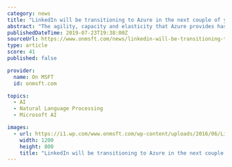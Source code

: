 ```yaml
---
category: news
title: "LinkedIn will be transitioning to Azure in the next couple of years"
abstract: "The agility, capacity and elasticity that Azure provides has allowed us to accelerate video post-delivery, improve machine translation in the Feed and keep inappropriate content off our site. That success, coupled with the opportunity to leverage the ..."
publishedDateTime: 2019-07-23T19:38:00Z
sourceUrl: https://www.onmsft.com/news/linkedin-will-be-transitioning-to-azure-in-the-next-couple-of-years
type: article
score: 41
published: false

provider:
  name: On MSFT
  id: onmsft.com

topics:
  - AI
  - Natural Language Processing
  - Microsoft AI

images:
  - url: https://i1.wp.com/www.onmsft.com/wp-content/uploads/2016/06/LinkedIn-Headquarters-Mountain-View.jpg?fit=1200%2C800&amp;ssl=1
    width: 1200
    height: 800
    title: "LinkedIn will be transitioning to Azure in the next couple of years"
---
```

